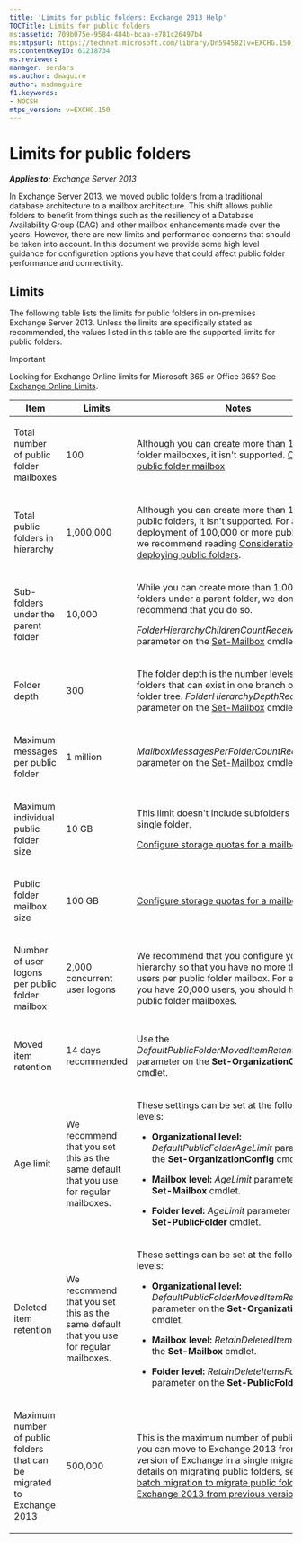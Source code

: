 ```yaml
---
title: 'Limits for public folders: Exchange 2013 Help'
TOCTitle: Limits for public folders
ms:assetid: 709b075e-9584-484b-bcaa-e781c26497b4
ms:mtpsurl: https://technet.microsoft.com/library/Dn594582(v=EXCHG.150)
ms:contentKeyID: 61218734
ms.reviewer: 
manager: serdars
ms.author: dmaguire
author: msdmaguire
f1.keywords:
- NOCSH
mtps_version: v=EXCHG.150
---
```


# Limits for public folders

_**Applies to:** Exchange Server 2013_

In Exchange Server 2013, we moved public folders from a traditional database architecture to a mailbox architecture. This shift allows public folders to benefit from things such as the resiliency of a Database Availability Group (DAG) and other mailbox enhancements made over the years. However, there are new limits and performance concerns that should be taken into account. In this document we provide some high level guidance for configuration options you have that could affect public folder performance and connectivity.

## Limits

The following table lists the limits for public folders in on-premises Exchange Server 2013. Unless the limits are specifically stated as recommended, the values listed in this table are the supported limits for public folders.

> [!IMPORTANT]
> Looking for Exchange Online limits for Microsoft 365 or Office 365? See <A href="/office365/servicedescriptions/exchange-online-service-description/exchange-online-limits">Exchange Online Limits</A>.

<table>
<colgroup>
<col style="width: 33%" />
<col style="width: 33%" />
<col style="width: 33%" />
</colgroup>
<thead>
<tr class="header">
<th>Item</th>
<th>Limits</th>
<th>Notes</th>
</tr>
</thead>
<tbody>
<tr class="odd">
<td><p>Total number of public folder mailboxes</p></td>
<td><p>100</p></td>
<td><p>Although you can create more than 100 public folder mailboxes, it isn't supported. <a href="/exchange/collaboration-exo/public-folders/create-public-folder-mailbox">Create a public folder mailbox</a></p></td>
</tr>
<tr class="even">
<td><p>Total public folders in hierarchy</p></td>
<td><p>1,000,000</p></td>
<td><p>Although you can create more than 1,000,000 public folders, it isn't supported. For any deployment of 100,000 or more public folders, we recommend reading <a href="considerations-when-deploying-public-folders-exchange-2013-help.md">Considerations when deploying public folders</a>.</p></td>
</tr>
<tr class="odd">
<td><p>Sub-folders under the parent folder</p></td>
<td><p>10,000</p></td>
<td><p>While you can create more than 1,000 sub-folders under a parent folder, we don't recommend that you do so.</p>
<p><em>FolderHierarchyChildrenCountReceiveQuota</em> parameter on the <a href="/powershell/module/exchange/Set-Mailbox">Set-Mailbox</a> cmdlet.</p></td>
</tr>
<tr class="even">
<td><p>Folder depth</p></td>
<td><p>300</p></td>
<td><p>The folder depth is the number levels of nested folders that can exist in one branch of a public folder tree. <em>FolderHierarchyDepthRecieveQuota</em> parameter on the <a href="/powershell/module/exchange/Set-Mailbox">Set-Mailbox</a> cmdlet.</p></td>
</tr>
<tr class="odd">
<td><p>Maximum messages per public folder</p></td>
<td><p>1 million</p></td>
<td><p><em>MailboxMessagesPerFolderCountRecieveQuota</em> parameter on the <a href="/powershell/module/exchange/Set-Mailbox)">Set-Mailbox</a> cmdlet.</p></td>
</tr>
<tr class="even">
<td><p>Maximum individual public folder size</p></td>
<td><p>10 GB</p></td>
<td><p>This limit doesn't include subfolders beneath a single folder.</p>
<p><a href="configure-storage-quotas-for-a-mailbox-exchange-2013-help.md">Configure storage quotas for a mailbox</a></p></td>
</tr>
<tr class="odd">
<td><p>Public folder mailbox size</p></td>
<td><p>100 GB</p></td>
<td><p><a href="configure-storage-quotas-for-a-mailbox-exchange-2013-help.md">Configure storage quotas for a mailbox</a></p></td>
</tr>
<tr class="even">
<td><p>Number of user logons per public folder mailbox</p></td>
<td><p>2,000 concurrent user logons</p></td>
<td><p>We recommend that you configure your hierarchy so that you have no more than 2,000 users per public folder mailbox. For example, if you have 20,000 users, you should have 10 public folder mailboxes.</p></td>
</tr>
<tr class="odd">
<td><p>Moved item retention</p></td>
<td><p>14 days recommended</p></td>
<td><p>Use the <em>DefaultPublicFolderMovedItemRetention</em> parameter on the <strong>Set-OrganizationConfig</strong> cmdlet.</p></td>
</tr>
<tr class="even">
<td><p>Age limit</p></td>
<td><p>We recommend that you set this as the same default that you use for regular mailboxes.</p></td>
<td><p>These settings can be set at the following levels:</p>
<ul>
<li><p><strong>Organizational level:</strong> <em>DefaultPublicFolderAgeLimit</em> parameter on the <strong>Set-OrganizationConfig</strong> cmdlet.</p></li>
<li><p><strong>Mailbox level:</strong> <em>AgeLimit</em> parameter on the <strong>Set-Mailbox</strong> cmdlet.</p></li>
<li><p><strong>Folder level:</strong> <em>AgeLimit</em> parameter on the <strong>Set-PublicFolder</strong> cmdlet.</p></li>
</ul>
<p></p></td>
</tr>
<tr class="odd">
<td><p>Deleted item retention</p></td>
<td><p>We recommend that you set this as the same default that you use for regular mailboxes.</p></td>
<td><p>These settings can be set at the following levels:</p>
<ul>
<li><p><strong>Organizational level:</strong> <em>DefaultPublicFolderMovedItemRetention</em> parameter on the <strong>Set-OrganizationConfig</strong> cmdlet.</p></li>
<li><p><strong>Mailbox level:</strong> <em>RetainDeletedItemsFor</em> on the <strong>Set-Mailbox</strong> cmdlet.</p></li>
<li><p><strong>Folder level:</strong> <em>RetainDeleteItemsFor</em> parameter on the <strong>Set-PublicFolder</strong> cmdlet.</p></li>
</ul></td>
</tr>
<tr class="even">
<td><p>Maximum number of public folders that can be migrated to Exchange 2013</p></td>
<td><p>500,000</p></td>
<td><p>This is the maximum number of public folders you can move to Exchange 2013 from a legacy version of Exchange in a single migration. For details on migrating public folders, see <a href="use-batch-migration-to-migrate-public-folders-to-exchange-2013-from-previous-versions-exchange-2013-help.md">Use batch migration to migrate public folders to Exchange 2013 from previous versions</a></p></td>
</tr>
</tbody>
</table>